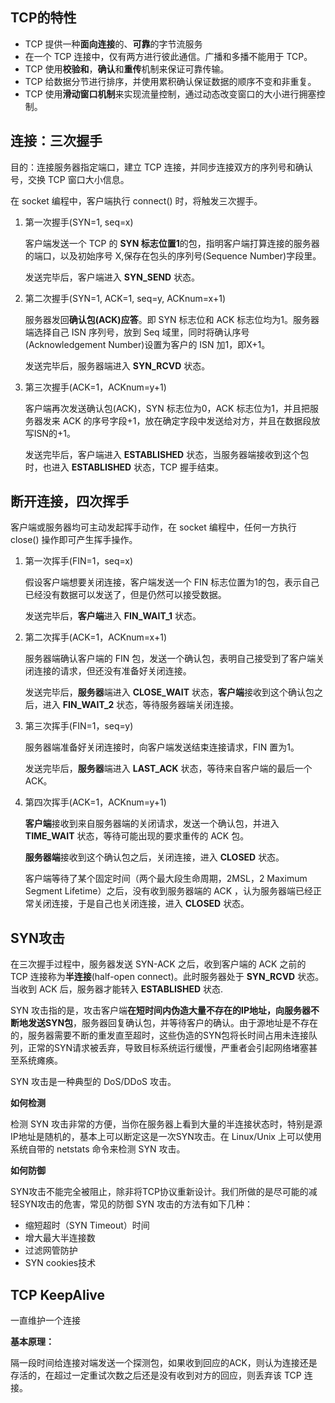 ## TCP的特性

- TCP 提供一种**面向连接**的、**可靠**的字节流服务
- 在一个 TCP 连接中，仅有两方进行彼此通信。广播和多播不能用于 TCP。
- TCP 使用**校验和**，**确认**和**重传**机制来保证可靠传输。
- TCP 给数据分节进行排序，并使用累积确认保证数据的顺序不变和非重复。
- TCP 使用**滑动窗口机制**来实现流量控制，通过动态改变窗口的大小进行拥塞控制。

## 连接：三次握手

目的：连接服务器指定端口，建立 TCP 连接，并同步连接双方的序列号和确认号，交换 TCP 窗口大小信息。

在 socket 编程中，客户端执行  connect()  时，将触发三次握手。

1. 第一次握手(SYN=1, seq=x)

   客户端发送一个 TCP 的 **SYN 标志位置1**的包，指明客户端打算连接的服务器的端口，以及初始序号 X,保存在包头的序列号(Sequence Number)字段里。

   发送完毕后，客户端进入  **SYN_SEND**  状态。

2. 第二次握手(SYN=1, ACK=1, seq=y, ACKnum=x+1)

   服务器发回**确认包(ACK)应答**。即 SYN 标志位和 ACK 标志位均为1。服务器端选择自己 ISN 序列号，放到 Seq 域里，同时将确认序号(Acknowledgement Number)设置为客户的 ISN 加1，即X+1。 

   发送完毕后，服务器端进入  **SYN_RCVD**  状态。

3. 第三次握手(ACK=1，ACKnum=y+1)

   客户端再次发送确认包(ACK)，SYN 标志位为0，ACK 标志位为1，并且把服务器发来 ACK 的序号字段+1，放在确定字段中发送给对方，并且在数据段放写ISN的+1。

   发送完毕后，客户端进入  **ESTABLISHED**  状态，当服务器端接收到这个包时，也进入  **ESTABLISHED**  状态，TCP 握手结束。

## 断开连接，四次挥手

客户端或服务器均可主动发起挥手动作，在 socket 编程中，任何一方执行  close()  操作即可产生挥手操作。

1. 第一次挥手(FIN=1，seq=x)

   假设客户端想要关闭连接，客户端发送一个 FIN 标志位置为1的包，表示自己已经没有数据可以发送了，但是仍然可以接受数据。

   发送完毕后，**客户端**进入  **FIN_WAIT_1**  状态。

2. 第二次挥手(ACK=1，ACKnum=x+1)

   服务器端确认客户端的 FIN 包，发送一个确认包，表明自己接受到了客户端关闭连接的请求，但还没有准备好关闭连接。

   发送完毕后，**服务器**端进入  **CLOSE_WAIT**  状态，**客户端**接收到这个确认包之后，进入  **FIN_WAIT_2**  状态，等待服务器端关闭连接。

3. 第三次挥手(FIN=1，seq=y)

   服务器端准备好关闭连接时，向客户端发送结束连接请求，FIN 置为1。

   发送完毕后，**服务器**端进入  **LAST_ACK**  状态，等待来自客户端的最后一个ACK。

4. 第四次挥手(ACK=1，ACKnum=y+1)

   **客户端**接收到来自服务器端的关闭请求，发送一个确认包，并进入  **TIME_WAIT** 状态，等待可能出现的要求重传的 ACK 包。

   **服务器端**接收到这个确认包之后，关闭连接，进入  **CLOSED**  状态。

   客户端等待了某个固定时间（两个最大段生命周期，2MSL，2 Maximum Segment Lifetime）之后，没有收到服务器端的 ACK ，认为服务器端已经正常关闭连接，于是自己也关闭连接，进入  **CLOSED**  状态。

## SYN攻击

在三次握手过程中，服务器发送 SYN-ACK 之后，收到客户端的 ACK 之前的 TCP 连接称为**半连接**(half-open connect)。此时服务器处于 **SYN_RCVD** 状态。当收到 ACK 后，服务器才能转入 **ESTABLISHED** 状态.

SYN 攻击指的是，攻击客户端**在短时间内伪造大量不存在的IP地址，向服务器不断地发送SYN包**，服务器回复确认包，并等待客户的确认。由于源地址是不存在的，服务器需要不断的重发直至超时，这些伪造的SYN包将长时间占用未连接队列，正常的SYN请求被丢弃，导致目标系统运行缓慢，严重者会引起网络堵塞甚至系统瘫痪。

SYN 攻击是一种典型的 DoS/DDoS 攻击。

**如何检测**

检测 SYN 攻击非常的方便，当你在服务器上看到大量的半连接状态时，特别是源IP地址是随机的，基本上可以断定这是一次SYN攻击。在 Linux/Unix 上可以使用系统自带的 netstats 命令来检测 SYN 攻击。

**如何防御**

SYN攻击不能完全被阻止，除非将TCP协议重新设计。我们所做的是尽可能的减轻SYN攻击的危害，常见的防御 SYN 攻击的方法有如下几种：

- 缩短超时（SYN Timeout）时间
- 增大最大半连接数
- 过滤网管防护
- SYN cookies技术

## TCP KeepAlive

一直维护一个连接

**基本原理：**

隔一段时间给连接对端发送一个探测包，如果收到回应的ACK，则认为连接还是存活的，在超过一定重试次数之后还是没有收到对方的回应，则丢弃该 TCP 连接。


